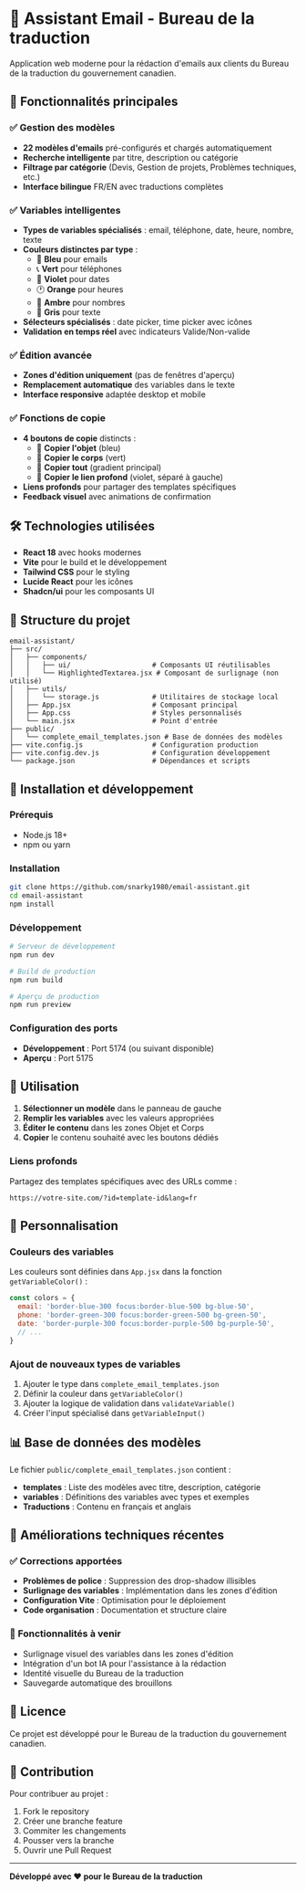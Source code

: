 # 📧 Assistant Email - Bureau de la traduction

Application web moderne pour la rédaction d'emails aux clients du Bureau de la traduction du gouvernement canadien.

## 🎯 Fonctionnalités principales

### ✅ Gestion des modèles
- **22 modèles d'emails** pré-configurés et chargés automatiquement
- **Recherche intelligente** par titre, description ou catégorie
- **Filtrage par catégorie** (Devis, Gestion de projets, Problèmes techniques, etc.)
- **Interface bilingue** FR/EN avec traductions complètes

### ✅ Variables intelligentes
- **Types de variables spécialisés** : email, téléphone, date, heure, nombre, texte
- **Couleurs distinctes par type** :
  - 📧 **Bleu** pour emails
  - 📞 **Vert** pour téléphones  
  - 📅 **Violet** pour dates
  - 🕐 **Orange** pour heures
  - 🔢 **Ambre** pour nombres
  - 📝 **Gris** pour texte
- **Sélecteurs spécialisés** : date picker, time picker avec icônes
- **Validation en temps réel** avec indicateurs Valide/Non-valide

### ✅ Édition avancée
- **Zones d'édition uniquement** (pas de fenêtres d'aperçu)
- **Remplacement automatique** des variables dans le texte
- **Interface responsive** adaptée desktop et mobile

### ✅ Fonctions de copie
- **4 boutons de copie** distincts :
  - 📧 **Copier l'objet** (bleu)
  - 📝 **Copier le corps** (vert)
  - 🚀 **Copier tout** (gradient principal)
  - 🔗 **Copier le lien profond** (violet, séparé à gauche)
- **Liens profonds** pour partager des templates spécifiques
- **Feedback visuel** avec animations de confirmation

## 🛠️ Technologies utilisées

- **React 18** avec hooks modernes
- **Vite** pour le build et le développement
- **Tailwind CSS** pour le styling
- **Lucide React** pour les icônes
- **Shadcn/ui** pour les composants UI

## 📁 Structure du projet

```
email-assistant/
├── src/
│   ├── components/
│   │   ├── ui/                    # Composants UI réutilisables
│   │   └── HighlightedTextarea.jsx # Composant de surlignage (non utilisé)
│   ├── utils/
│   │   └── storage.js             # Utilitaires de stockage local
│   ├── App.jsx                    # Composant principal
│   ├── App.css                    # Styles personnalisés
│   └── main.jsx                   # Point d'entrée
├── public/
│   └── complete_email_templates.json # Base de données des modèles
├── vite.config.js                 # Configuration production
├── vite.config.dev.js             # Configuration développement
└── package.json                   # Dépendances et scripts
```

## 🚀 Installation et développement

### Prérequis
- Node.js 18+ 
- npm ou yarn

### Installation
```bash
git clone https://github.com/snarky1980/email-assistant.git
cd email-assistant
npm install
```

### Développement
```bash
# Serveur de développement
npm run dev

# Build de production
npm run build

# Aperçu de production
npm run preview
```

### Configuration des ports
- **Développement** : Port 5174 (ou suivant disponible)
- **Aperçu** : Port 5175

## 📝 Utilisation

1. **Sélectionner un modèle** dans le panneau de gauche
2. **Remplir les variables** avec les valeurs appropriées
3. **Éditer le contenu** dans les zones Objet et Corps
4. **Copier** le contenu souhaité avec les boutons dédiés

### Liens profonds
Partagez des templates spécifiques avec des URLs comme :
```
https://votre-site.com/?id=template-id&lang=fr
```

## 🎨 Personnalisation

### Couleurs des variables
Les couleurs sont définies dans `App.jsx` dans la fonction `getVariableColor()` :

```javascript
const colors = {
  email: 'border-blue-300 focus:border-blue-500 bg-blue-50',
  phone: 'border-green-300 focus:border-green-500 bg-green-50',
  date: 'border-purple-300 focus:border-purple-500 bg-purple-50',
  // ...
}
```

### Ajout de nouveaux types de variables
1. Ajouter le type dans `complete_email_templates.json`
2. Définir la couleur dans `getVariableColor()`
3. Ajouter la logique de validation dans `validateVariable()`
4. Créer l'input spécialisé dans `getVariableInput()`

## 📊 Base de données des modèles

Le fichier `public/complete_email_templates.json` contient :
- **templates** : Liste des modèles avec titre, description, catégorie
- **variables** : Définitions des variables avec types et exemples
- **Traductions** : Contenu en français et anglais

## 🔧 Améliorations techniques récentes

### ✅ Corrections apportées
- **Problèmes de police** : Suppression des drop-shadow illisibles
- **Surlignage des variables** : Implémentation dans les zones d'édition
- **Configuration Vite** : Optimisation pour le déploiement
- **Code organisation** : Documentation et structure claire

### 🎯 Fonctionnalités à venir
- Surlignage visuel des variables dans les zones d'édition
- Intégration d'un bot IA pour l'assistance à la rédaction
- Identité visuelle du Bureau de la traduction
- Sauvegarde automatique des brouillons

## 📄 Licence

Ce projet est développé pour le Bureau de la traduction du gouvernement canadien.

## 🤝 Contribution

Pour contribuer au projet :
1. Fork le repository
2. Créer une branche feature
3. Commiter les changements
4. Pousser vers la branche
5. Ouvrir une Pull Request

---

**Développé avec ❤️ pour le Bureau de la traduction**

